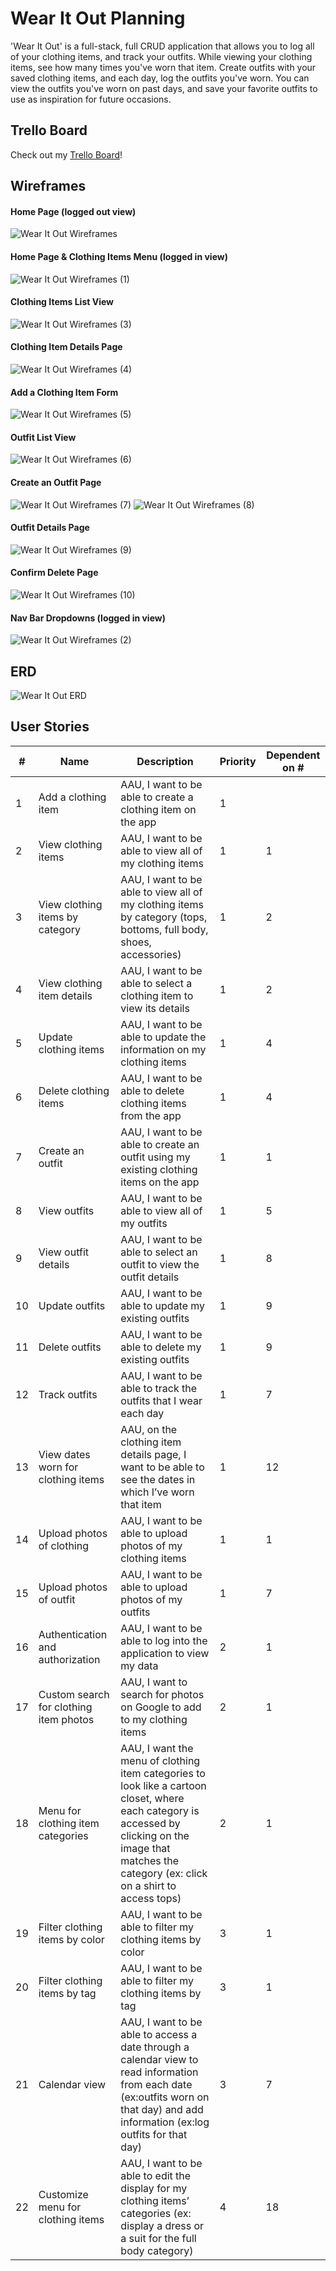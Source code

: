 # Wear It Out Planning
'Wear It Out' is a full-stack, full CRUD application that allows you to log all of your clothing items, and track your outfits. While viewing your clothing items, see how many times you've worn that item. Create outfits with your saved clothing items, and each day, log the outfits you've worn. You can view the outfits you've worn on past days, and save your favorite outfits to use as inspiration for future occasions.  

## Trello Board
Check out my [Trello Board](https://trello.com/b/1XiujYyJ/my-closet-tracker)!

## Wireframes
#### Home Page (logged out view)
![Wear It Out Wireframes](https://github.com/laurencmendoza/wear-it-out/assets/137251999/27d06a88-fc27-4166-97ee-dba60ac0e6a7)
#### Home Page & Clothing Items Menu (logged in view)
![Wear It Out Wireframes (1)](https://github.com/laurencmendoza/wear-it-out/assets/137251999/ac6ac18d-c27f-46f0-a892-9575daae9586)
#### Clothing Items List View
![Wear It Out Wireframes (3)](https://github.com/laurencmendoza/wear-it-out/assets/137251999/853c10ac-fd38-4bbb-87b3-288ae0d9fc31)
#### Clothing Item Details Page
![Wear It Out Wireframes (4)](https://github.com/laurencmendoza/wear-it-out/assets/137251999/805cebd2-11eb-4302-a852-3bb3755a62ba)
#### Add a Clothing Item Form
![Wear It Out Wireframes (5)](https://github.com/laurencmendoza/wear-it-out/assets/137251999/f14f199a-378e-4c3e-9fb5-c93bbc3623bd)
#### Outfit List View
![Wear It Out Wireframes (6)](https://github.com/laurencmendoza/wear-it-out/assets/137251999/a7459173-c20f-44c5-bf3e-ba9f06e33b1f)
#### Create an Outfit Page
![Wear It Out Wireframes (7)](https://github.com/laurencmendoza/wear-it-out/assets/137251999/312a4cba-4840-4931-89b2-87ba8383c299)
![Wear It Out Wireframes (8)](https://github.com/laurencmendoza/wear-it-out/assets/137251999/e834c5e4-eb5b-403c-89d4-5c7c27a4c7ac)
#### Outfit Details Page
![Wear It Out Wireframes (9)](https://github.com/laurencmendoza/wear-it-out/assets/137251999/a25695c8-54ca-458d-9781-e1f46f318cbd)
#### Confirm Delete Page
![Wear It Out Wireframes (10)](https://github.com/laurencmendoza/wear-it-out/assets/137251999/2ea31301-8ca9-4873-ba6f-65016f03e4f5)
#### Nav Bar Dropdowns (logged in view)
![Wear It Out Wireframes (2)](https://github.com/laurencmendoza/wear-it-out/assets/137251999/cc60b204-6a61-4d44-b2be-4eca6dd57b2f)



## ERD

![Wear It Out ERD](https://github.com/laurencmendoza/wear-it-out/assets/137251999/b5ac6a72-21f7-40bd-82e9-9485ad3a6e12)

## User Stories
| #  | Name                                   | Description                                                                                                                                                                                              | Priority | Dependent on # |
| -- | -------------------------------------- | -------------------------------------------------------------------------------------------------------------------------------------------------------------------------------------------------------- | -------- | -------------- |
| 1  | Add a clothing item                    | AAU, I want to be able to create a clothing item on the app                                                                                                                                              | 1        |                |
| 2  | View clothing items                    | AAU, I want to be able to view all of my clothing items                                                                                                                                                  | 1        | 1              |
| 3  | View clothing items by category        | AAU, I want to be able to view all of my clothing items by category (tops, bottoms, full body, shoes, accessories)                                                                                       | 1        | 2              |
| 4  | View clothing item details             | AAU, I want to be able to select a clothing item to view its details                                                                                                                                     | 1        | 2              |
| 5  | Update clothing items                  | AAU, I want to be able to update the information on my clothing items                                                                                                                                    | 1        | 4              |
| 6  | Delete clothing items                  | AAU, I want to be able to delete clothing items from the app                                                                                                                                             | 1        | 4              |
| 7  | Create an outfit                       | AAU, I want to be able to create an outfit using my existing clothing items on the app                                                                                                                   | 1        | 1              |
| 8  | View outfits                           | AAU, I want to be able to view all of my outfits                                                                                                                                                         | 1        | 5              |
| 9  | View outfit details                    | AAU, I want to be able to select an outfit to view the outfit details                                                                                                                                    | 1        | 8              |
| 10 | Update outfits                         | AAU, I want to be able to update my existing outfits                                                                                                                                                     | 1        | 9              |
| 11 | Delete outfits                         | AAU, I want to be able to delete my existing outfits                                                                                                                                                     | 1        | 9              |
| 12 | Track outfits                          | AAU, I want to be able to track the outfits that I wear each day                                                                                                                                         | 1        | 7              |
| 13 | View dates worn for clothing items     | AAU, on the clothing item details page, I want to be able to see the dates in which I’ve worn that item                                                                                                  | 1        | 12             |
| 14 | Upload photos of clothing              | AAU, I want to be able to upload photos of my clothing items                                                                                                                                             | 1        | 1              |
| 15 | Upload photos of outfit                | AAU, I want to be able to upload photos of my outfits                                                                                                                                                    | 1        | 7              |
| 16 | Authentication and authorization       | AAU, I want to be able to log into the application to view my data                                                                                                                                       | 2        | 1              |
| 17 | Custom search for clothing item photos | AAU, I want to search for photos on Google to add to my clothing items                                                                                                                                   | 2        | 1              |
| 18 | Menu for clothing item categories      | AAU, I want the menu of clothing item categories to look like a cartoon closet, where each category is accessed by clicking on the image that matches the category (ex: click on a shirt to access tops) | 2        | 1              |
| 19 | Filter clothing items by color         | AAU, I want to be able to filter my clothing items by color                                                                                                                                              | 3        | 1              |
| 20 | Filter clothing items by tag           | AAU, I want to be able to filter my clothing items by tag                                                                                                                                                | 3        | 1              |
| 21 | Calendar view                          | AAU, I want to be able to access a date through a calendar view to read information from each date (ex:outfits worn on that day) and add information (ex:log outfits for that day)                       | 3        | 7              |
| 22 | Customize menu for clothing items      | AAU, I want to be able to edit the display for my clothing items’ categories (ex: display a dress or a suit for the full body category)                                                                  | 4        | 18             |
